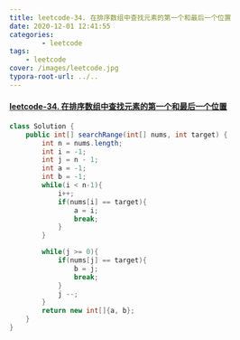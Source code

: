 ```yaml
---
title: leetcode-34. 在排序数组中查找元素的第一个和最后一个位置
date: 2020-12-01 12:41:55
categories: 
		- leetcode
tags: 
	- leetcode
cover: /images/leetcode.jpg
typora-root-url: ../..
---
```


#### [leetcode-34. 在排序数组中查找元素的第一个和最后一个位置](https://leetcode-cn.com/problems/find-first-and-last-position-of-element-in-sorted-array/)

```java
class Solution {
    public int[] searchRange(int[] nums, int target) {
        int n = nums.length;
        int i = -1;
        int j = n - 1;
        int a = -1;
        int b = -1;
        while(i < n-1){
            i++;
            if(nums[i] == target){
                a = i;
                break;
            }
        }

        while(j >= 0){
            if(nums[j] == target){
                b = j;
                break;
            }
            j --;
        }
        return new int[]{a, b};
    }
}
```

